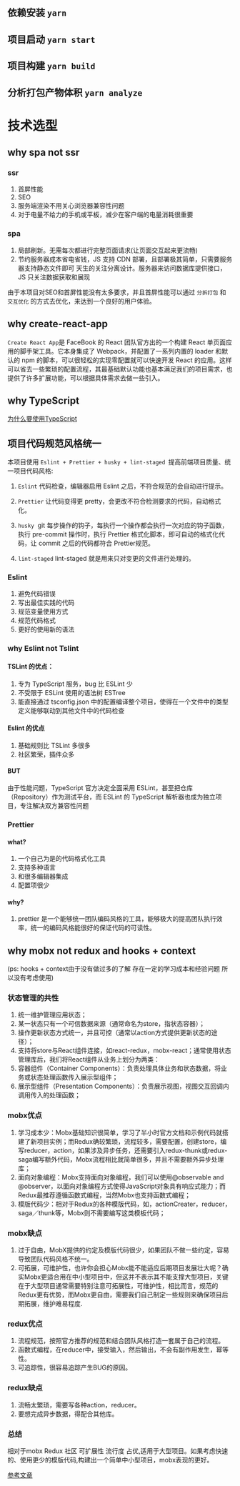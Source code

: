 ## 依赖安装 `yarn`
## 项目启动  `yarn start`
## 项目构建  `yarn build`
## 分析打包产物体积 `yarn analyze`

# 技术选型 
 
## why spa not ssr
### ssr
1. 首屏性能
2. SEO
3. 服务端渲染不用关心浏览器兼容性问题
4. 对于电量不给力的手机或平板，减少在客户端的电量消耗很重要

### spa
1. 局部刷新。无需每次都进行完整页面请求(让页面交互起来更流畅)
2. 节约服务器成本省电省钱，JS 支持 CDN 部署，且部署极其简单，只需要服务器支持静态文件即可
天生的关注分离设计。服务器来访问数据库提供接口，JS 只关注数据获取和展现

由于本项目对SEO和首屏性能没有太多要求，并且首屏性能可以通过 `分拆打包` 和 `交互优化` 的方式去优化，来达到一个良好的用户体验。


## why create-react-app

`Create React App`是 FaceBook 的 React 团队官方出的一个构建 React 单页面应用的脚手架工具。它本身集成了 Webpack，并配置了一系列内置的 loader 和默认的 npm 的脚本，可以很轻松的实现零配置就可以快速开发 React 的应用。这样可以省去一些繁琐的配置流程，其最基础默认功能也基本满足我们的项目需求，也提供了许多扩展功能，可以根据具体需求去做一些引入。

## why TypeScript
[为什么要使用TypeScript](https://juejin.im/post/5d19b0305188254e2e4e78e8)

## 项目代码规范风格统一

本项目使用 `Eslint + Prettier + husky + lint-staged `提高前端项目质量、统一项目代码风格:

1. `Eslint` 代码检查，编辑器启用 Eslint 之后，不符合规范的会自动进行提示。  

2. `Prettier` 让代码变得更 pretty，会更改不符合检测要求的代码，自动格式化。    

3. `husky`  git 每步操作的钩子，每执行一个操作都会执行一次对应的钩子函数，执行 pre-commit 操作时，执行 Prettier 格式化脚本，即可自动的格式化代码，让 commit 之后的代码都符合 Prettier规范。  

4. `lint-staged` lint-staged 就是用来只对变更的文件进行处理的。

### Eslint  

1. 避免代码错误
2. 写出最佳实践的代码
3. 规范变量使用方式
4. 规范代码格式
5. 更好的使用新的语法

### why Eslint not Tslint

#### TSLint 的优点：

1. 专为 TypeScript 服务，bug 比 ESLint 少
2. 不受限于 ESLint 使用的语法树 ESTree
3. 能直接通过 tsconfig.json 中的配置编译整个项目，使得在一个文件中的类型定义能够联动到其他文件中的代码检查

#### Eslint 的优点

1. 基础规则比 TSLint 多很多
2. 社区繁荣，插件众多

#### BUT

由于性能问题，TypeScript 官方决定全面采用 ESLint，甚至把仓库（Repository）作为测试平台，而 ESLint 的 TypeScript 解析器也成为独立项目，专注解决双方兼容性问题

### Prettier

#### what?
1. 一个自己为是的代码格式化工具
2. 支持多种语言
3. 和很多编辑器集成
4. 配置项很少

#### why?

1. prettier 是一个能够统一团队编码风格的工具，能够极大的提高团队执行效率，统一的编码风格能很好的保证代码的可读性。

## why mobx not redux and hooks + context
(ps: hooks + context由于没有做过多的了解 存在一定的学习成本和经验问题 所以没有考虑使用)
### 状态管理的共性
1. 统一维护管理应用状态；
2. 某一状态只有一个可信数据来源（通常命名为store，指状态容器）；
3. 操作更新状态方式统一，并且可控（通常以action方式提供更新状态的途径）；
4. 支持将store与React组件连接，如react-redux，mobx-react；通常使用状态管理库后，我们将React组件从业务上划分为两类：
1. 容器组件（Container Components）：负责处理具体业务和状态数据，将业务或状态处理函数传入展示型组件；
2. 展示型组件（Presentation Components）：负责展示视图，视图交互回调内调用传入的处理函数；
### mobx优点
1. 学习成本少：Mobx基础知识很简单，学习了半小时官方文档和示例代码就搭建了新项目实例；而Redux确较繁琐，流程较多，需要配置，创建store，编写reducer，action，如果涉及异步任务，还需要引入redux-thunk或redux-saga编写额外代码，Mobx流程相比就简单很多，并且不需要额外异步处理库；
2. 面向对象编程：Mobx支持面向对象编程，我们可以使用@observable and @observer，以面向对象编程方式使得JavaScript对象具有响应式能力；而Redux最推荐遵循函数式编程，当然Mobx也支持函数式编程；
3. 模版代码少：相对于Redux的各种模版代码，如，actionCreater，reducer，saga／thunk等，Mobx则不需要编写这类模板代码；

### mobx缺点
1. 过于自由，MobX提供的约定及模版代码很少，如果团队不做一些约定，容易导致团队代码风格不统一。
2. 可拓展，可维护性，也许你会担心Mobx能不能适应后期项目发展壮大呢？确实Mobx更适合用在中小型项目中，但这并不表示其不能支撑大型项目，关键在于大型项目通常需要特别注意可拓展性，可维护性，相比而言，规范的Redux更有优势，而Mobx更自由，需要我们自己制定一些规则来确保项目后期拓展，维护难易程度.

### redux优点

1. 流程规范，按照官方推荐的规范和结合团队风格打造一套属于自己的流程。
2. 函数式编程，在reducer中，接受输入，然后输出，不会有副作用发生，幂等性。
3. 可追踪性，很容易追踪产生BUG的原因。

### redux缺点
1. 流畅太繁琐，需要写各种action，reducer。
2. 要想完成异步数据，得配合其他库。

### 总结
相对于mobx Redux 社区 可扩展性 流行度 占优,适用于大型项目。如果考虑快速的、使用更少的模版代码,构建出一个简单中小型项目，mobx表现的更好。

[参考文章](https://blog.logrocket.com/redux-vs-mobx/)